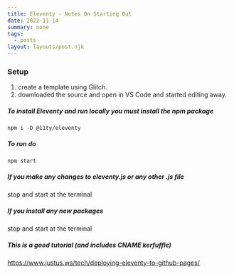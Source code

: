```yaml
---
title: Eleventy - Notes On Starting Out
date: 2022-11-14
summary: none
tags:
  - posts
layout: layouts/post.njk
---
```


### Setup
1. create a template using Glitch.  
2. downloaded the source and open in VS Code and started editing away.

##### To install Eleventy and run locally you must install the npm package
`npm i -D @11ty/eleventy`

##### To run do
`npm start`

##### If you make any changes to eleventy.js or any other .js file
stop and start at the terminal

##### If you install any new packages
stop and start at the terminal

##### This is a good tutorial (and includes CNAME kerfuffle)
https://www.justus.ws/tech/deploying-eleventy-to-github-pages/





<!-- 

Congrats! You've launched a beautiful new Eleventy-powered blog on Glitch.

In the __README__ you'll find an overview of the files that make up the project, and when you open the files in the editor you'll see comments explaining what's happening.

Your Eleventy blog contains three pages:

* Home–the intro page which also lists recent posts
* Posts–a list of all posts
* About–an overview of the site

Each blog post lives in the `posts` folder–take a look at one by opening it in the editor.

* Posts use [Markdown](https://www.markdownguide.org/cheat-sheet/) (`.md`) syntax, which is more lightweight to write and read than HTML
* Each post contains __front matter__ defining metdata such as the date, title, and layout

Layouts for your site are in `_includes`–your pages and posts can use these to define an outline structure their content is containined within.

-->